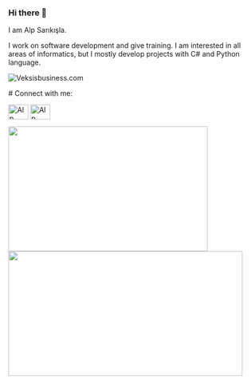 ### Hi there 👋
<p>I am Alp Sarıkışla.</p> <p>I work on software development and give training. I am interested in all areas of informatics, but I mostly develop projects with C# and Python language.</p>
<p align="left"> <img src="https://komarev.com/ghpvc/?username=alpsarikisla&label=Profile%20views&color=0e75b6&style=flat" alt="Veksisbusiness.com" /> </p>
# Connect with me:
<p align="left">
<a href="https://www.linkedin.com/in/ibrahim-alp-sarikisla-9514037b/" target="blank"><img align="center" src="https://raw.githubusercontent.com/rahuldkjain/github-profile-readme-generator/master/src/images/icons/Social/linked-in-alt.svg" alt="Alp Sarıkışla" height="30" width="40" /></a>
<a href="https://www.instagram.com/alps.code/" target="blank"><img align="center" src="https://raw.githubusercontent.com/rahuldkjain/github-profile-readme-generator/master/src/images/icons/Social/instagram.svg" alt="Alp Sarıkışla" height="30" width="40" /></a>
</p>
<a href="https://github.com/anuraghazra/convoychat">
  <img align="center" src="https://github-readme-stats.vercel.app/api/top-langs/?username=alpsarikisla&layout=compact" width="400" height="250"/>
</a>
<a href="https://github.com/anuraghazra/github-readme-stats">
  <img align="center" src="https://github-readme-stats.vercel.app/api?username=alpsarikisla&show_icons=true&theme=radical" width="470" height="250" />
</a>


